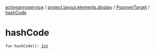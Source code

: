 [activeannoservice](../../index.md) / [project.layout.elements.display](../index.md) / [PopoverTarget](index.md) / [hashCode](./hash-code.md)

# hashCode

`fun hashCode(): `[`Int`](https://kotlinlang.org/api/latest/jvm/stdlib/kotlin/-int/index.html)